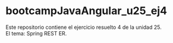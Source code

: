 # bootcampJavaAngular_u25_ej4
Este repositorio contiene el ejercicio resuelto 4 de la unidad 25.  
El tema: Spring REST ER.
